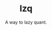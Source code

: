 <div align="center">
  <h1 align="center">lzq</h3>
  <p align="center">A way to lazy quant. <p>
</div>
